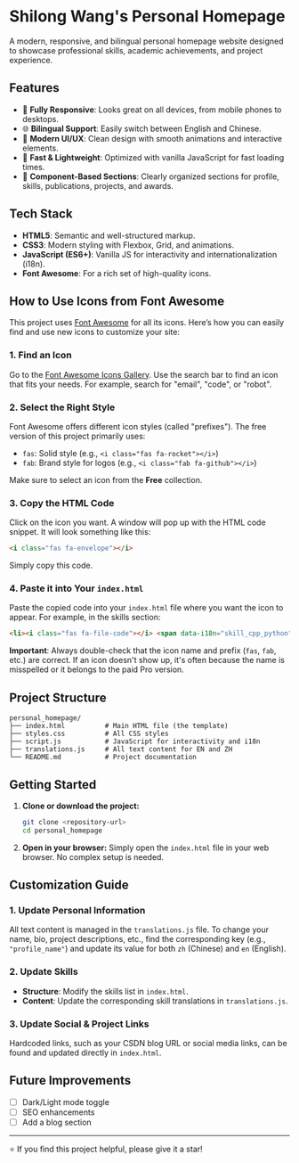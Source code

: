 # Shilong Wang's Personal Homepage

A modern, responsive, and bilingual personal homepage website designed to showcase professional skills, academic achievements, and project experience.

## Features

- 📱 **Fully Responsive**: Looks great on all devices, from mobile phones to desktops.
- 🌐 **Bilingual Support**: Easily switch between English and Chinese.
- 🎨 **Modern UI/UX**: Clean design with smooth animations and interactive elements.
- 🚀 **Fast & Lightweight**: Optimized with vanilla JavaScript for fast loading times.
- 🧩 **Component-Based Sections**: Clearly organized sections for profile, skills, publications, projects, and awards.

## Tech Stack

- **HTML5**: Semantic and well-structured markup.
- **CSS3**: Modern styling with Flexbox, Grid, and animations.
- **JavaScript (ES6+)**: Vanilla JS for interactivity and internationalization (i18n).
- **Font Awesome**: For a rich set of high-quality icons.

## How to Use Icons from Font Awesome

This project uses [Font Awesome](https://fontawesome.com/icons) for all its icons. Here’s how you can easily find and use new icons to customize your site:

### 1. Find an Icon

Go to the [Font Awesome Icons Gallery](https://fontawesome.com/icons). Use the search bar to find an icon that fits your needs. For example, search for "email", "code", or "robot".

### 2. Select the Right Style

Font Awesome offers different icon styles (called "prefixes"). The free version of this project primarily uses:
- `fas`: Solid style (e.g., `<i class="fas fa-rocket"></i>`)
- `fab`: Brand style for logos (e.g., `<i class="fab fa-github"></i>`)

Make sure to select an icon from the **Free** collection.

### 3. Copy the HTML Code

Click on the icon you want. A window will pop up with the HTML code snippet. It will look something like this:
```html
<i class="fas fa-envelope"></i>
```
Simply copy this code.

### 4. Paste it into Your `index.html`

Paste the copied code into your `index.html` file where you want the icon to appear. For example, in the skills section:

```html
<li><i class="fas fa-file-code"></i> <span data-i18n="skill_cpp_python"></span></li>
```

**Important**: Always double-check that the icon name and prefix (`fas`, `fab`, etc.) are correct. If an icon doesn't show up, it's often because the name is misspelled or it belongs to the paid Pro version.

## Project Structure

```
personal_homepage/
├── index.html          # Main HTML file (the template)
├── styles.css          # All CSS styles
├── script.js           # JavaScript for interactivity and i18n
├── translations.js     # All text content for EN and ZH
└── README.md           # Project documentation
```

## Getting Started

1. **Clone or download the project:**
   ```bash
   git clone <repository-url>
   cd personal_homepage
   ```

2. **Open in your browser:**
   Simply open the `index.html` file in your web browser. No complex setup is needed.

## Customization Guide

### 1. Update Personal Information
All text content is managed in the `translations.js` file. To change your name, bio, project descriptions, etc., find the corresponding key (e.g., `"profile_name"`) and update its value for both `zh` (Chinese) and `en` (English).

### 2. Update Skills
- **Structure**: Modify the skills list in `index.html`.
- **Content**: Update the corresponding skill translations in `translations.js`.

### 3. Update Social & Project Links
Hardcoded links, such as your CSDN blog URL or social media links, can be found and updated directly in `index.html`.

## Future Improvements

- [ ] Dark/Light mode toggle
- [ ] SEO enhancements
- [ ] Add a blog section

---
⭐ If you find this project helpful, please give it a star!